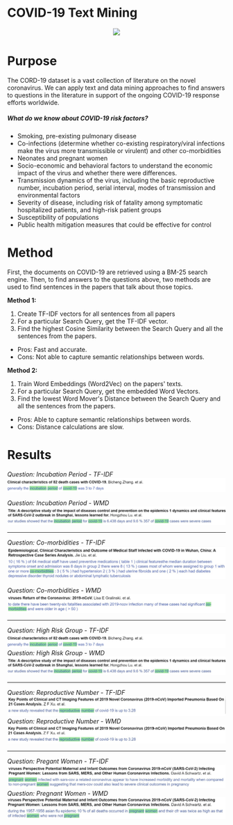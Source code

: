 # COVID-19 Text Mining
<div align="center">
	<img src="https://www.lsvbw.de/wp-content/uploads/2020/02/2802_Corona.jpg">
</div>

# Purpose
The CORD-19 dataset is a vast collection of literature on the novel coronavirus. We can apply text and data mining approaches to find answers to questions in the literature in support of the ongoing COVID-19 response efforts worldwide.

##### What do we know about COVID-19 risk factors?
  - Smoking, pre-existing pulmonary disease
  - Co-infections (determine whether co-existing respiratory/viral infections make the virus more transmissible or virulent) and other co-morbidities
  - Neonates and pregnant women
  - Socio-economic and behavioral factors to understand the economic impact of the virus and whether there were differences.
  - Transmission dynamics of the virus, including the basic reproductive number, incubation period, serial interval, modes of transmission and environmental factors
  - Severity of disease, including risk of fatality among symptomatic hospitalized patients, and high-risk patient groups
  - Susceptibility of populations
  - Public health mitigation measures that could be effective for control


# Method
First, the documents on COVID-19 are retrieved using a BM-25 search engine. Then, to find answers to the questions above, two methods are used to find sentences in the papers that talk about those topics.

**Method 1:**
1. Create TF-IDF vectors for all sentences from all papers
2. For a particular Search Query, get the TF-IDF vector.
3. Find the highest Cosine Similarity between the Search Query and all the sentences from the papers.

 - Pros: Fast and accurate.
 - Cons: Not able to capture semantic relationships between words.

**Method 2:**
1. Train Word Embeddings (Word2Vec) on the papers' texts.
2. For a particular Search Query, get the embedded Word Vectors.
3. Find the lowest Word Mover's Distance between the Search Query and all the sentences from the papers.

 - Pros: Able to capture semantic relationships between words.
 - Cons: Distance calculations are slow.

# Results



*Question: Incubation Period - TF-IDF*
![](https://raw.githubusercontent.com/cjneetha/covid19-textmining/master/img/incubation1_tfidf.jpg)

*Question: Incubation Period - WMD*
![](https://raw.githubusercontent.com/cjneetha/covid19-textmining/master/img/incubation1_wmd.jpg)

---

*Question: Co-morbidities - TF-IDF*
![](https://raw.githubusercontent.com/cjneetha/covid19-textmining/master/img/comorbidities_tfidf.jpg)

*Question: Co-morbidities - WMD*
![](https://raw.githubusercontent.com/cjneetha/covid19-textmining/master/img/comorbidities1_wmd.jpg)

---

*Question: High Risk Group - TF-IDF*
![](https://raw.githubusercontent.com/cjneetha/covid19-textmining/master/img/incubation1_tfidf.jpg)
*Question: High Risk Group - WMD*
![](https://raw.githubusercontent.com/cjneetha/covid19-textmining/master/img/incubation1_wmd.jpg)

---

*Question: Reproductive Number - TF-IDF*
![](https://raw.githubusercontent.com/cjneetha/covid19-textmining/master/img/reproductive_number_tfidf.jpg)
*Question: Reproductive Number - WMD*
![](https://raw.githubusercontent.com/cjneetha/covid19-textmining/master/img/reproductive_number_wmd.jpg)

---

*Question: Pregant Women - TF-IDF*
![](https://raw.githubusercontent.com/cjneetha/covid19-textmining/master/img/pregnancy1_tfidf.jpg)
*Question: Pregnant Women - WMD*
![](https://raw.githubusercontent.com/cjneetha/covid19-textmining/master/img/pregnancy1_wmd.jpg)